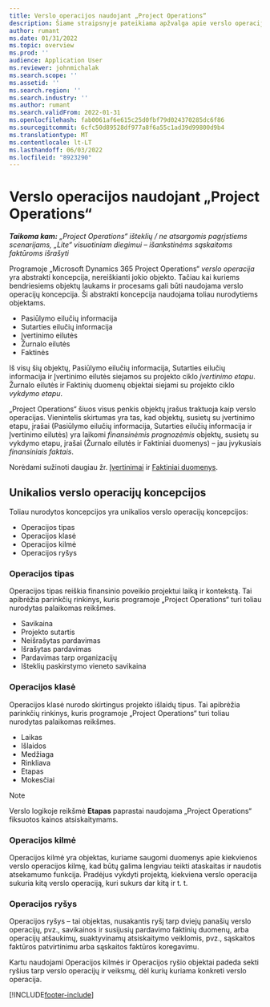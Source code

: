 ```yaml
---
title: Verslo operacijos naudojant „Project Operations“
description: Šiame straipsnyje pateikiama apžvalga apie verslo operacijų koncepciją programoje „Microsoft Dynamics 365 Project Operations“.
author: rumant
ms.date: 01/31/2022
ms.topic: overview
ms.prod: ''
audience: Application User
ms.reviewer: johnmichalak
ms.search.scope: ''
ms.assetid: ''
ms.search.region: ''
ms.search.industry: ''
ms.author: rumant
ms.search.validFrom: 2022-01-31
ms.openlocfilehash: fab0061af6e615c25d0fbf79d024370285dc6f86
ms.sourcegitcommit: 6cfc50d89528df977a8f6a55c1ad39d99800d9b4
ms.translationtype: MT
ms.contentlocale: lt-LT
ms.lasthandoff: 06/03/2022
ms.locfileid: "8923290"
---
```

# <a name="business-transactions-in-project-operations"></a>Verslo operacijos naudojant „Project Operations“

_**Taikoma kam:** „Project Operations“ išteklių / ne atsargomis pagrįstiems scenarijams, „Lite“ visuotiniam diegimui – išankstinėms sąskaitoms faktūroms išrašyti_

Programoje „Microsoft Dynamics 365 Project Operations“ *verslo operacija* yra abstrakti koncepcija, nereiškianti jokio objekto. Tačiau kai kuriems bendriesiems objektų laukams ir procesams gali būti naudojama verslo operacijų koncepcija. Ši abstrakti koncepcija naudojama toliau nurodytiems objektams.

- Pasiūlymo eilučių informacija
- Sutarties eilučių informacija
- Įvertinimo eilutės
- Žurnalo eilutės
- Faktinės

Iš visų šių objektų, Pasiūlymo eilučių informacija, Sutarties eilučių informacija ir Įvertinimo eilutės siejamos su projekto ciklo *įvertinimo etapu*. Žurnalo eilutės ir Faktinių duomenų objektai siejami su projekto ciklo *vykdymo etapu*.

„Project Operations“ šiuos visus penkis objektų įrašus traktuoja kaip verslo operacijas. Vienintelis skirtumas yra tas, kad objektų, susietų su įvertinimo etapu, įrašai (Pasiūlymo eilučių informacija, Sutarties eilučių informacija ir Įvertinimo eilutės) yra laikomi *finansinėmis prognozėmis* objektų, susietų su vykdymo etapu, įrašai (Žurnalo eilutės ir Faktiniai duomenys) – jau įvykusiais *finansiniais faktais*.

Norėdami sužinoti daugiau žr. [Įvertinimai](../project-management/estimating-projects-overview.md) ir [Faktiniai duomenys](actuals-overview.md).

## <a name="concepts-that-are-unique-to-business-transactions"></a>Unikalios verslo operacijų koncepcijos

Toliau nurodytos koncepcijos yra unikalios verslo operacijų koncepcijos:

- Operacijos tipas
- Operacijos klasė
- Operacijos kilmė
- Operacijos ryšys

### <a name="transaction-type"></a>Operacijos tipas

Operacijos tipas reiškia finansinio poveikio projektui laiką ir kontekstą. Tai apibrėžia parinkčių rinkinys, kuris programoje „Project Operations“ turi toliau nurodytas palaikomas reikšmes.

- Savikaina
- Projekto sutartis
- Neišrašytas pardavimas
- Išrašytas pardavimas
- Pardavimas tarp organizacijų
- Išteklių paskirstymo vieneto savikaina

### <a name="transaction-class"></a>Operacijos klasė

Operacijos klasė nurodo skirtingus projekto išlaidų tipus. Tai apibrėžia parinkčių rinkinys, kuris programoje „Project Operations“ turi toliau nurodytas palaikomas reikšmes.

- Laikas
- Išlaidos
- Medžiaga
- Rinkliava
- Etapas
- Mokesčiai

> [!NOTE]
> Verslo logikoje reikšmė **Etapas** paprastai naudojama „Project Operations“ fiksuotos kainos atsiskaitymams.

### <a name="transaction-origin"></a>Operacijos kilmė

Operacijos kilmė yra objektas, kuriame saugomi duomenys apie kiekvienos verslo operacijos kilmę, kad būtų galima lengviau teikti ataskaitas ir naudotis atsekamumo funkcija. Pradėjus vykdyti projektą, kiekviena verslo operacija sukuria kitą verslo operaciją, kuri sukurs dar kitą ir t. t.

### <a name="transaction-connection"></a>Operacijos ryšys

Operacijos ryšys – tai objektas, nusakantis ryšį tarp dviejų panašių verslo operacijų, pvz., savikainos ir susijusių pardavimo faktinių duomenų, arba operacijų atšaukimų, suaktyvinamų atsiskaitymo veiklomis, pvz., sąskaitos faktūros patvirtinimu arba sąskaitos faktūros koregavimu.

Kartu naudojami Operacijos kilmės ir Operacijos ryšio objektai padeda sekti ryšius tarp verslo operacijų ir veiksmų, dėl kurių kuriama konkreti verslo operacija.

[!INCLUDE[footer-include](../includes/footer-banner.md)]

